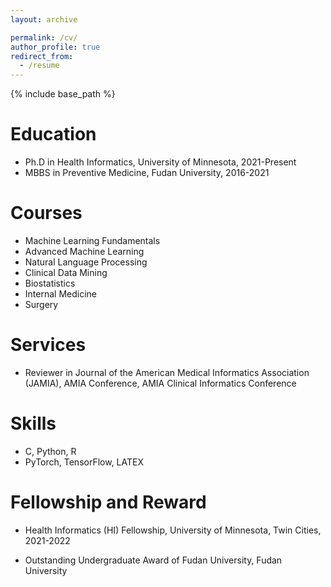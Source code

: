 ```yaml
---
layout: archive

permalink: /cv/
author_profile: true
redirect_from:
  - /resume
---
```


{% include base_path %}

Education
======
* Ph.D in Health Informatics, University of Minnesota, 2021-Present
* MBBS in Preventive Medicine, Fudan University, 2016-2021


Courses
======
* Machine Learning Fundamentals
* Advanced Machine Learning
* Natural Language Processing
* Clinical Data Mining
* Biostatistics
* Internal Medicine
* Surgery


Services
======
* Reviewer in Journal of the American Medical Informatics Association (JAMIA), AMIA Conference, AMIA Clinical Informatics Conference


Skills
======
* C, Python, R
* PyTorch, TensorFlow, LATEX

Fellowship and Reward
======
* Health Informatics (HI) Fellowship, University of Minnesota, Twin Cities, 2021-2022
<!--  Top Grade Prize of the Scholarship for HongKong, Macau, and Overseas Chinese Students, Fudan University, 2019-2020  -->
* Outstanding Undergraduate Award of Fudan University, Fudan University


  
